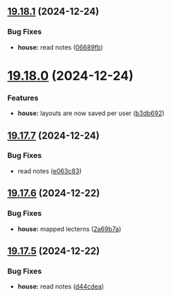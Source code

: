 ## [19.18.1](https://github.com/Torwent/WaspLib/compare/v19.18.0...v19.18.1) (2024-12-24)


### Bug Fixes

* **house:** read notes ([06689fb](https://github.com/Torwent/WaspLib/commit/06689fb7fff82d82683193be6926537ac9595981))



# [19.18.0](https://github.com/Torwent/WaspLib/compare/v19.17.7...v19.18.0) (2024-12-24)


### Features

* **house:** layouts are now saved per user ([b3db692](https://github.com/Torwent/WaspLib/commit/b3db6929c3ed87db0fc40d01928ad83e12f4d22f))



## [19.17.7](https://github.com/Torwent/WaspLib/compare/v19.17.6...v19.17.7) (2024-12-24)


### Bug Fixes

* read notes ([e063c83](https://github.com/Torwent/WaspLib/commit/e063c838f2d85924c51f9d308124a3fe85700ec5))



## [19.17.6](https://github.com/Torwent/WaspLib/compare/v19.17.5...v19.17.6) (2024-12-22)


### Bug Fixes

* **house:** mapped lecterns ([2a69b7a](https://github.com/Torwent/WaspLib/commit/2a69b7a1aa5f8f98fc08d9de3b22e0aee3e3ad90))



## [19.17.5](https://github.com/Torwent/WaspLib/compare/v19.17.4...v19.17.5) (2024-12-22)


### Bug Fixes

* **house:** read notes ([d44cdea](https://github.com/Torwent/WaspLib/commit/d44cdeab0c80ee229496d052436187e6c4ea526b))



